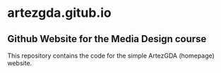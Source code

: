 # artezgda.gitub.io
## Github Website for the **Media Design** course

This repository contains the code for the simple ArtezGDA (homepage) website.